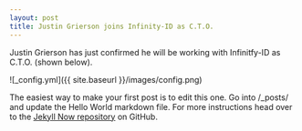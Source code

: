 ```yaml
---
layout: post
title: Justin Grierson joins Infinity-ID as C.T.O.
---
```


Justin Grierson has just confirmed he will be working with Infinitfy-ID as C.T.O. (shown below).

![_config.yml]({{ site.baseurl }}/images/config.png)

The easiest way to make your first post is to edit this one. Go into /_posts/ and update the Hello World markdown file. For more instructions head over to the [Jekyll Now repository](https://github.com/barryclark/jekyll-now) on GitHub.

